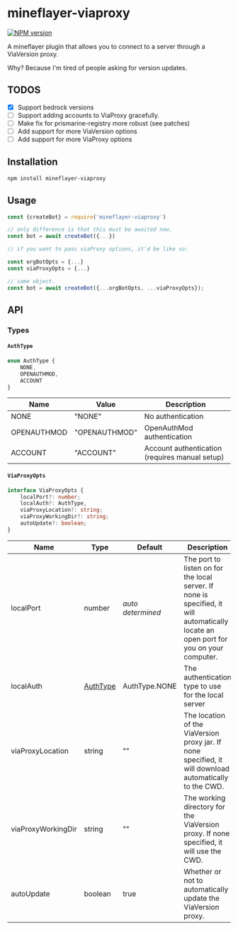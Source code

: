 # mineflayer-viaproxy

[![NPM version](https://img.shields.io/npm/v/mineflayer-viaproxy.svg)](http://npmjs.com/package/mineflayer-viaproxy)


A mineflayer plugin that allows you to connect to a server through a ViaVersion proxy.

Why? Because I'm tired of people asking for version updates.

## TODOS
- [x] Support bedrock versions
- [ ] Support adding accounts to ViaProxy gracefully.
- [ ] Make fix for prismarine-registry more robust (see patches) 
- [ ] Add support for more ViaVersion options
- [ ] Add support for more ViaProxy options

## Installation

```bash
npm install mineflayer-viaproxy
```

## Usage

```js
const {createBot} = require('mineflayer-viaproxy')

// only difference is that this must be awaited now.
const bot = await createBot({...})

// if you want to pass viaProxy options, it'd be like so:

const orgBotOpts = {...}
const viaProxyOpts = {...}

// same object. 
const bot = await createBot({...orgBotOpts, ...viaProxyOpts});

```

## API

<!-- export enum AuthType {
    NONE = "NONE",
    OPENAUTHMOD = "OPENAUTHMOD",
    ACCOUNT = "ACCOUNT",
}

export interface ViaProxyOpts {
    localPort?: number;
    localAuth?: AuthType,
    viaProxyLocation?: string;
} -->

### Types

#### `AuthType`

```ts
enum AuthType {
    NONE,
    OPENAUTHMOD,
    ACCOUNT
}
```
| Name | Value | Description |
|------|-------|-------------|
| NONE | "NONE" | No authentication |
| OPENAUTHMOD | "OPENAUTHMOD" | OpenAuthMod authentication |
| ACCOUNT | "ACCOUNT" | Account authentication (requires manual setup) |

#### `ViaProxyOpts`

```ts
interface ViaProxyOpts {
    localPort?: number;
    localAuth?: AuthType,
    viaProxyLocation?: string;
    viaProxyWorkingDir?: string;
    autoUpdate?: boolean;
}
```

| Name | Type | Default | Description |
|------|------|---------|-------------|
| localPort | number | *auto determined* | The port to listen on for the local server. If none is specified, it will automatically locate an open port for you on your computer. |
| localAuth | <a href="#authtype">AuthType</a> | AuthType.NONE | The authentication type to use for the local server |
| viaProxyLocation | string | "" | The location of the ViaVersion proxy jar. If none specified, it will download automatically to the CWD. |
| viaProxyWorkingDir | string | "" | The working directory for the ViaVersion proxy. If none specified, it will use the CWD. |
| autoUpdate | boolean | true | Whether or not to automatically update the ViaVersion proxy. |



